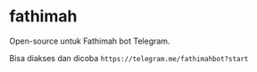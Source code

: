 # fathimah

Open-source untuk Fathimah bot Telegram.

Bisa diakses dan dicoba `https://telegram.me/fathimahbot?start`
